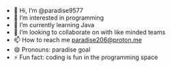 - 👋 Hi, I’m @paradise9577
- 👀 I’m interested in programming
- 🌱 I’m currently learning Java 
- 💞️ I’m looking to collaborate on with like minded teams
- 📫 How to reach me paradise206@proton.me
- 😄 Pronouns: paradise goal
- ⚡ Fun fact: coding is fun in the programming space

<!---
paradise9577/paradise9577 is a ✨ special ✨ repository because its `README.md` (this file) appears on your GitHub profile.
You can click the Preview link to take a look at your changes.
--->
